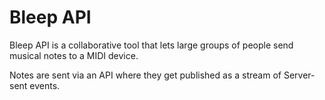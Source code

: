 # Bleep API

Bleep API is a collaborative tool that lets large groups of people send musical notes to a MIDI device.

Notes are sent via an API where they get published as a stream of Server-sent events.
